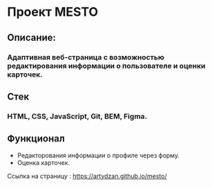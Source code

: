 # Проект MESTO

## Описание:
### Адаптивная веб-страница с возможностью редактирования информации о пользователе и оценки карточек.

## Стек 
### HTML, CSS, JavaScript, Git, BEM, Figma.

## Функционал
- Редакторования информации о профиле через форму.
- Оценка карточек. 

Ссылка на страницу : https://artydzan.github.io/mesto/ 
